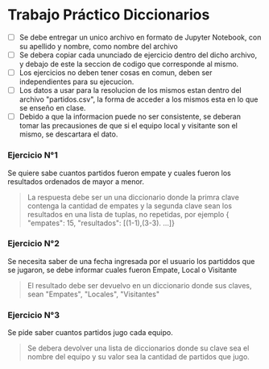 # Trabajo Práctico Diccionarios

* [ ] Se debe entregar un unico archivo en formato de Jupyter Notebook, con su apellido y nombre, como nombre del archivo
* [ ] Se debera copiar cada ununciado de ejercicio dentro del dicho archivo, y debajo de este la seccion de codigo que corresponde al mismo.
* [ ] Los ejercicios no deben tener cosas en comun, deben ser independientes para su ejecucion.
* [ ] Los datos a usar para la resolucion de los mismos estan dentro del archivo "partidos.csv", la forma de acceder a los mismos esta en lo que se enseño en clase.
* [ ] Debido a que la informacion puede no ser consistente, se deberan tomar las precausiones de que si el equipo local y visitante son el mismo, se descartara el dato.

### Ejercicio N°1

Se quiere sabe cuantos partidos fueron empate y cuales fueron los resultados ordenados de mayor a menor.

> La respuesta debe ser un una diccionario donde la primra clave contenga la cantidad de empates y la segunda clave sean los resultados en una lista de tuplas, no repetidas, por ejemplo { "empates": 15, "resultados": [(1-1),(3-3). ...]}

### Ejercicio N°2

Se necesita saber de una fecha ingresada por el usuario los partiddos que se jugaron, se debe informar cuales fueron Empate, Local o Visitante

> El resultado debe ser devuelvo en un diccionario donde sus claves, sean "Empates", "Locales", "Visitantes"

### Ejercicio N°3

Se pide saber cuantos partidos jugo cada equipo.

> Se debera devolver una lista de diccionarios donde su clave sea el nombre del equipo y su valor sea la cantidad de partidos que jugo.
